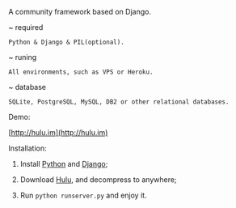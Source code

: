A community framework based on Django.

~   required

    Python & Django & PIL(optional).

~   runing

    All environments, such as VPS or Heroku.

~   database

    SQLite, PostgreSQL, MySQL, DB2 or other relational databases.

Demo:

[http://hulu.im](http://hulu.im)

Installation:

1. Install [Python](https://www.python.org) and [Django](https://www.djangoproject.com);

2. Download [Hulu](https://github.com/lostab/hulu.git), and decompress to anywhere;

3. Run `python runserver.py` and enjoy it.
